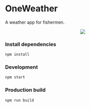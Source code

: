 # OneWeather
A weather app for fishermen.

<div align="center">
	<img src="https://github.com/shaklain125/oneweather/blob/master/app.gif?raw=true"></img>
	<br>
</div>

### Install dependencies
```bash
npm install
```

### Development
```bash
npm start
```

### Production build
```bash
npm run build
```
